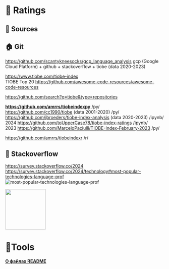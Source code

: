 # 📏 Ratings              

## 📃 Sources               

## 🏠 Git               
https://github.com/scantykneesocks/gcp_language_analysis gcp (Google Cloud Platform) + github + stackoverflow + tiobe  (data 2020-2023)

https://www.tiobe.com/tiobe-index                      
TIOBE Top 20  https://github.com/awesome-code-resources/awesome-code-resources                   

https://github.com/search?q=tiobe&type=repositories                       

**https://github.com/amrrs/tiobeindexpy**  /py/                 
https://github.com/cc1990/tiobe (data 2001-2020) /py/            
https://github.com/jbroeders/tiobe-index-analysis (data 2020-2023) /ipynb/            
2024 https://github.com/toUpperCase78/tiobe-index-ratings  /ipynb/       
2023 https://github.com/MarceloPaciulli/TIOBE-Index-February-2023 /py/               

https://github.com/amrrs/tiobeindexr /r/            

## 🏡 Stackoverflow                   
https://survey.stackoverflow.co/2024                  
https://survey.stackoverflow.co/2024/technology#most-popular-technologies-language-prof                   
![most-popular-technologies-language-prof](https://github.com/ivgnk/Programming-Languages-Statistics-and-Information/blob/master/Charts/stackoverflow-dev-survey-2024-technology-most-popular-technologies-language-prof-social.png)           

<img src="https://github.com/ivgnk/Programming-Languages-Statistics-and-Information/blob/master/Charts/stackoverflow-dev-survey-2024-technology-most-popular-technologies-language-prof-social.png" width="128"/>




# 🔨Tools       
**[О файлах README](https://docs.github.com/ru/repositories/managing-your-repositorys-settings-and-features/customizing-your-repository/about-readmes)**
